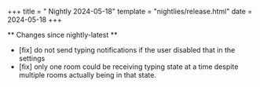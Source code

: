 +++
title = " Nightly 2024-05-18"
template = "nightlies/release.html"
date = 2024-05-18
+++

** Changes since nightly-latest **
- [fix] do not send typing notifications if the user disabled that in the settings
- [fix] only one room could be receiving typing state at a time despite multiple rooms actually being in that state.

